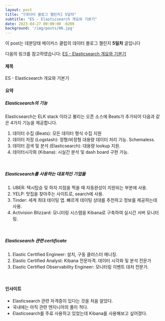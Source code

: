 ```yaml
---
layout: post
title: "[데이터 블로그 챌린지] 5일차"
subtitle: "ES - Elasticsearch 개요와 기본기"
date: 2023-04-27 00:00:00 -0200
background: '/img/posts/06.jpg'
---
```


이 post는 데분당태 메이커스 클럽의 데이터 블로그 챌린지 **5일차** 글입니다

다음의 링크를 참고하였습니다: [ES - Elasticsearch 개요와 기본기](https://shoman2.github.io/data/2021/08/15/geultto6_2/)


#### 제목

ES - Elasticsearch 개요와 기본기
</br>


#### 요약

##### Elasticsearch의 기능
Elasticsearch는 ELK stack 이라고 불리는 오픈 소스에 Beats가 추가되어 다음과 같은 4가지 기능을 제공합니다.

1. 데이터 수집 (Beats): 모든 데이터 형식 수집 지원
2. 데이터 저장 (Logstash): 정형/비정형 대용량 데이터 처리 가능. Schemaless.
3. 데이터 검색 및 분석 (Elasticsearch): 대용량 lookup 지원.
4. 데이터시각화 (Kibana): 시실간 분석 및 dash board 구현 가능.

</br>

##### Elasticsearch를 사용하는 대표적인 기업들

1. UBER: 택시탑승 및 하자 지점을 찍을 때 자동완성이 지원되는 부분에 사용.
2. YELP: 맛집을 찾아주는 사이트로, search에 사용.
3. Tinder: 세계 최대 데이팅 앱. 빠르게 데이팅 상대를 추천하고 정보를 제공하는데 사용.
4. Activision Blizzard: 모니터링 시스템을 Kibana로 구축하여 실시간 서버 모니터링.
</br>


##### Elasticsearch 관련 certificate
1. Elastic Certified Engineer: 설치, 구동 클러스터 매니징.
2. Elastic Certified Analyst: Kibana 전문자격. 데이터 시각화 및 분석 전문가
3. Elastic Certified Observability Engineer: 모니터링 이벤트 대처 전문가.

</br>


#### 인사이트

* Elasticsearch 관련 자격증이 있다는 것을 처음 알았다.
* 국내에는 아직 관련 엔지니어의 풀이 적다.
* Elasticsearch를 주료 사용하고 있었는데 Kibana를 사용해보고 싶어졌다.

